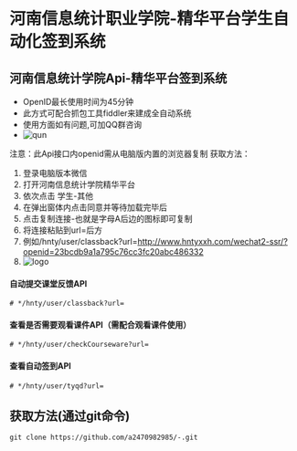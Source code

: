 # 河南信息统计职业学院-精华平台学生自动化签到系统


## 河南信息统计学院Api-精华平台签到系统
* OpenID最长使用时间为45分钟
* 此方式可配合抓包工具fiddler来建成全自动系统
* 使用方面如有问题,可加QQ群咨询
* ![qun](https://pic.downk.cc/item/5fe37e8c3ffa7d37b30727c9.png)

注意：此Api接口内openid需从电脑版内置的浏览器复制
获取方法：
1. 登录电脑版本微信
2. 打开河南信息统计学院精华平台
3. 依次点击 学生-其他
4. 在弹出窗体内点击同意并等待加载完毕后
5. 点击复制连接-也就是字母A后边的图标即可复制
6. 将连接粘贴到url=后方 
7. 例如/hnty/user/classback?url=http://www.hntyxxh.com/wechat2-ssr/?openid=23bcdb9a1a795c76cc3fc20abc486332
5. ![logo](https://pic.downk.cc/item/5fe37be43ffa7d37b305b536.png)

#### 自动提交课堂反馈API
```
# */hnty/user/classback?url=
```
#### 查看是否需要观看课件API（需配合观看课件使用）
```
# */hnty/user/checkCourseware?url=
```
#### 查看自动签到API
```
# */hnty/user/tyqd?url=
```

## 获取方法(通过git命令)
```
git clone https://github.com/a2470982985/-.git
```
